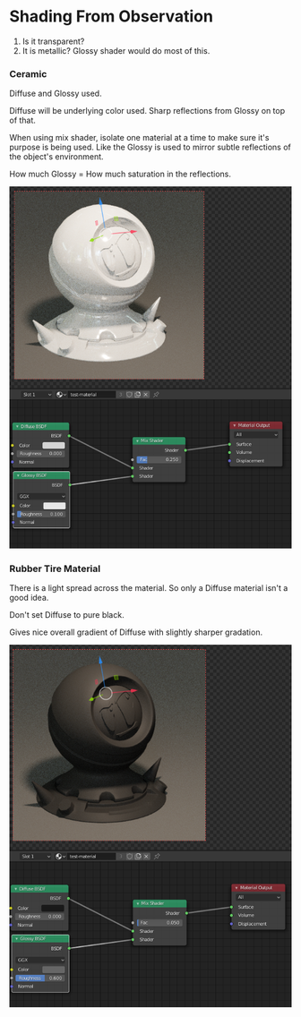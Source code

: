 # Shading From Observation

1. Is it transparent?
2. It is metallic? Glossy shader would do most of this.

### Ceramic

Diffuse and Glossy used.

Diffuse will be underlying color used. Sharp reflections from Glossy on top of that.

When using mix shader, isolate one material at a time to make sure it's purpose is being used. Like the Glossy is used to mirror subtle reflections of the object's environment.

How much Glossy = How much saturation in the reflections.

![](../../.gitbook/assets/image%20%2862%29.png)

### Rubber Tire Material

There is a light spread across the material. So only a Diffuse material isn't a good idea.

Don't set Diffuse to pure black.

Gives nice overall gradient of Diffuse with slightly sharper gradation.

![](../../.gitbook/assets/image%20%2861%29.png)



